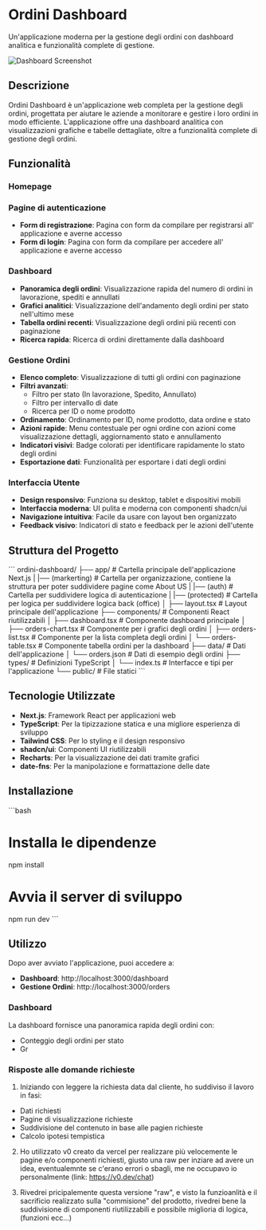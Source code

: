 # Ordini Dashboard

Un'applicazione moderna per la gestione degli ordini con dashboard analitica e funzionalità complete di gestione.

![Dashboard Screenshot](https://placeholder.svg?height=400&width=800)

## Descrizione

Ordini Dashboard è un'applicazione web completa per la gestione degli ordini, progettata per aiutare le aziende a monitorare e gestire i loro ordini in modo efficiente. L'applicazione offre una dashboard analitica con visualizzazioni grafiche e tabelle dettagliate, oltre a funzionalità complete di gestione degli ordini.

## Funzionalità

### Homepage

### Pagine di autenticazione
- **Form di registrazione**: Pagina con form da compilare per registrarsi all' applicazione e averne accesso
- **Form di login**: Pagina con form da compilare per accedere all' applicazione e averne accesso

### Dashboard
- **Panoramica degli ordini**: Visualizzazione rapida del numero di ordini in lavorazione, spediti e annullati
- **Grafici analitici**: Visualizzazione dell'andamento degli ordini per stato nell'ultimo mese
- **Tabella ordini recenti**: Visualizzazione degli ordini più recenti con paginazione
- **Ricerca rapida**: Ricerca di ordini direttamente dalla dashboard

### Gestione Ordini
- **Elenco completo**: Visualizzazione di tutti gli ordini con paginazione
- **Filtri avanzati**:
  - Filtro per stato (In lavorazione, Spedito, Annullato)
  - Filtro per intervallo di date
  - Ricerca per ID o nome prodotto
- **Ordinamento**: Ordinamento per ID, nome prodotto, data ordine e stato
- **Azioni rapide**: Menu contestuale per ogni ordine con azioni come visualizzazione dettagli, aggiornamento stato e annullamento
- **Indicatori visivi**: Badge colorati per identificare rapidamente lo stato degli ordini
- **Esportazione dati**: Funzionalità per esportare i dati degli ordini

### Interfaccia Utente
- **Design responsivo**: Funziona su desktop, tablet e dispositivi mobili
- **Interfaccia moderna**: UI pulita e moderna con componenti shadcn/ui
- **Navigazione intuitiva**: Facile da usare con layout ben organizzato
- **Feedback visivo**: Indicatori di stato e feedback per le azioni dell'utente

## Struttura del Progetto

\`\`\`
ordini-dashboard/
├── app/                    # Cartella principale dell'applicazione Next.js
|   |── (markerting)        # Cartella per organizzazione, contiene la struttura per poter suddividere pagine come About US
|   |── (auth)              # Cartella per suddividere logica di autenticazione
|   |── (protected)         # Cartella per logica per suddividere logica back (office)
│   ├── layout.tsx          # Layout principale dell'applicazione
├── components/             # Componenti React riutilizzabili
│   ├── dashboard.tsx       # Componente dashboard principale
│   ├── orders-chart.tsx    # Componente per i grafici degli ordini
│   ├── orders-list.tsx     # Componente per la lista completa degli ordini
│   └── orders-table.tsx    # Componente tabella ordini per la dashboard
├── data/                   # Dati dell'applicazione
│   └── orders.json         # Dati di esempio degli ordini
├── types/                  # Definizioni TypeScript
│   └── index.ts            # Interfacce e tipi per l'applicazione
└── public/                 # File statici
\`\`\`

## Tecnologie Utilizzate

- **Next.js**: Framework React per applicazioni web
- **TypeScript**: Per la tipizzazione statica e una migliore esperienza di sviluppo
- **Tailwind CSS**: Per lo styling e il design responsivo
- **shadcn/ui**: Componenti UI riutilizzabili
- **Recharts**: Per la visualizzazione dei dati tramite grafici
- **date-fns**: Per la manipolazione e formattazione delle date

## Installazione

\`\`\`bash
# Installa le dipendenze
npm install

# Avvia il server di sviluppo
npm run dev
\`\`\`

## Utilizzo

Dopo aver avviato l'applicazione, puoi accedere a:

- **Dashboard**: http://localhost:3000/dashboard
- **Gestione Ordini**: http://localhost:3000/orders

### Dashboard

La dashboard fornisce una panoramica rapida degli ordini con:
- Conteggio degli ordini per stato
- Gr


### Risposte alle domande richieste

1. Iniziando con leggere la richiesta data dal cliente, ho suddiviso il lavoro in fasi:
  - Dati richiesti
  - Pagine di visualizzazione richieste
  - Suddivisione del contenuto in base alle pagien richieste
  - Calcolo ipotesi tempistica

2. Ho utilizzato v0 creato da vercel per realizzare più velocemente le pagine e/o componenti 
  richiesti, giusto una raw per inziare ad avere un idea, eventualemnte se c'erano errori o sbagli,
  me ne occupavo io personalmente (link: https://v0.dev/chat)

4. Rivedrei pricipalemente questa versione "raw", e visto la funzioanlità e il sacrificio realizzato sulla "commisione" 
  del prodotto, rivedrei bene la suddivisione di componenti riutilizzabili e possibile miglioria di logica, (funzioni ecc...)
